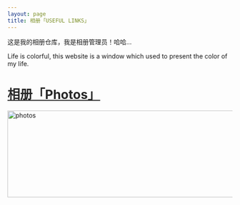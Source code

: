 ```yaml
---
layout: page
title: 相册「USEFUL LINKS」 
---
```


这是我的相册仓库，我是相册管理员！哈哈...       
       
<P>Life is colorful, this website is a window which used to present the color of my life.    

<p>
<a href="/photos/"  style="color:#272727" target="_blank"> <h1>相册「Photos」</h1></a>  
</p>

<a href="/photos/" target="_blank"><img src="http://omjh2j5h3.bkt.clouddn.com/tupian.png" width="967" height="195" alt="photos" display="block"/></a>
